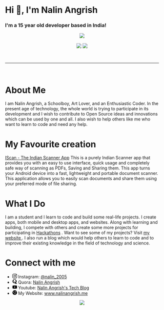 # Hi 👋, I'm Nalin Angrish
### I'm a 15 year old developer based in India!



<p align="center"><img src="https://github-profile-trophy.vercel.app/?username=Nalin-2005" /> </p>

<p align="center">
<img height=150 src="https://github-readme-stats.vercel.app/api?username=Nalin-2005&count_private=true&include_all_commits=true" />
<img height=150 src="https://github-readme-stats.vercel.app/api/top-langs/?username=Nalin-2005&layout=compact" />
</p>
<br />

<hr /><br />
<h1>About Me</h1>
<p>I am Nalin Angrish, a Schoolboy, Art Lover, and an Enthusiastic Coder. In the present age of technology, the whole world is trying to participate in its development and I wish to contribute to Open Source ideas and innovations which can be used by one and all. I also wish to help others like me who want to learn to code and need any help.</p>
<h1> My Favourite creation </h1>
<p><a href="http://www.nalinangrish.me/apps/iscan">IScan - The Indian Scanner App</a> This is a purely Indian Scanner app that provides you with an easy to use interface, quick usage and completely safe way of scanning as PDFs, Saving and Sharing them. This app turns your Android device into a fast, lightweight and portable document scanner. This application allows you to easily scan documents and share them using your preferred mode of file sharing.</p>
<h1>What I Do</h1>
<p>I am a student and I learn to code and build some real-life projects. I create apps, both mobile and desktop apps, and websites. Along with learning and building, I compete with others and create some more projects for participating in <a href="https://github.com/Nalin-2005/HackList">Hackathons</a> . Want to see some of my projects? Visit <a href="http://www.nalinangrish.me/"> my website </a> . I also run a blog which would help others to learn to code and to improve their existing knowledge in the field of technology and science.</p>

<h1>Connect with me</h1>
<ul>
<li><img src="https://raw.githubusercontent.com/Nalin-2005/Nalin-2005/master/icons/instagram.svg" height=15> Instagram: <a href="https://www.instagram.com/nalin_2005">@nalin_2005</a></li>
<li><img src="https://raw.githubusercontent.com/Nalin-2005/Nalin-2005/master/icons/quora.svg" height=15> Quora: <a href="https://www.quora.com/profile/Nalin-Angrish">Nalin Angrish</a></li>
<li><img src="https://raw.githubusercontent.com/Nalin-2005/Nalin-2005/master/icons/youtube.svg" height=15> Youtube: <a href="https://www.youtube.com/channel/UCdKMo5QJTKguD8j_BRNJlKw">Nalin Angrish's Tech Blog</a></li>
<li><img src="https://raw.githubusercontent.com/Nalin-2005/Nalin-2005/master/icons/website.svg" height=15> My Website: <a href="https://www.nalinangrish.me">www.nalinangrish.me</a></li>
</ul>
<p align="center">
    <img src="https://img.shields.io/badge/THANKS%20FOR-VISITING%20❤%EF%B8%8F-informational?style=for-the-badge&logo=github"/>
</p>


